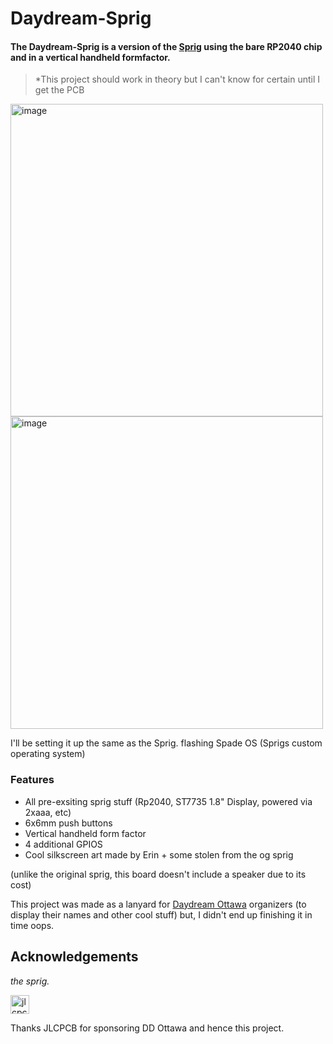 # Daydream-Sprig

#### The Daydream-Sprig is a version of the [Sprig](https://github.com/hackclub/sprig) using the bare RP2040 chip and in a vertical handheld formfactor.

> *This project should work in theory but I can't know for certain until I get the PCB
> 
<img height="500" alt="image" src="https://github.com/user-attachments/assets/3c467840-dddc-4ac7-85d8-434b70204488" />

<img height="500" alt="image" src="https://github.com/user-attachments/assets/60e9e5a0-4900-402c-bd14-4b4dc905e25f" />


I'll be setting it up the same as the Sprig. flashing Spade OS (Sprigs custom operating system)

### Features 
- All pre-exsiting sprig stuff (Rp2040, ST7735 1.8" Display, powered via 2xaaa, etc)
- 6x6mm push buttons
- Vertical handheld form factor
- 4 additional GPIOS
- Cool silkscreen art made by Erin + some stolen from the og sprig


(unlike the original sprig, this board doesn't include a speaker due to its cost)

This project was made as a lanyard for [Daydream Ottawa](https://daydream.hackclub.com/ottawa) organizers (to display their names and other cool stuff) but, I didn't end up finishing it in time oops.


## Acknowledgements
*the sprig.*

<img height="30" alt="jlcpcb" src="https://github.com/user-attachments/assets/52b49190-8ed6-4ad1-b968-7ae71a9fae89" /> 

Thanks JLCPCB for sponsoring DD Ottawa and hence this project.
